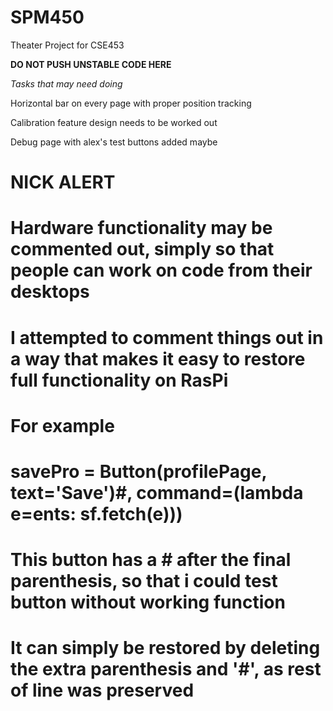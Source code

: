 # SPM450
Theater Project for CSE453

**DO NOT PUSH UNSTABLE CODE HERE**

*Tasks that may need doing*

Horizontal bar on every page with proper position tracking

Calibration feature design needs to be worked out

Debug page with alex's test buttons added maybe





# NICK ALERT ##########
# Hardware functionality may be commented out, simply so that people can work on code from their desktops
# I attempted to comment things out in a way that makes it easy to restore full functionality on RasPi
# For example
# savePro = Button(profilePage, text='Save')#, command=(lambda e=ents: sf.fetch(e)))
# This button has a # after the final parenthesis, so that i could test button without working function
# It can simply be restored by deleting the extra parenthesis and '#', as rest of line was preserved
